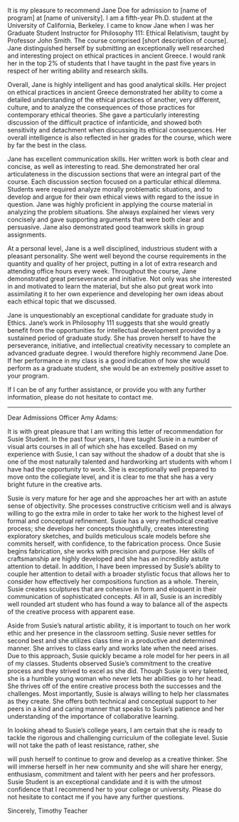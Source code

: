 It is my pleasure to recommend Jane Doe for admission to [name of program] at [name of university]. I am a fifth-year Ph.D. student at the University of California, Berkeley. I came to know Jane when I was her Graduate Student Instructor for Philosophy 111: Ethical Relativism, taught by Professor John Smith. The course comprised [short description of course]. Jane distinguished herself by submitting an exceptionally well researched and interesting project on ethical practices in ancient Greece. I would rank her in the top 2%  of students that I have taught in the past five years in respect of her writing ability and research skills.

Overall, Jane is highly intelligent and has good analytical skills. Her project on ethical practices in ancient Greece demonstrated her ability to come a detailed understanding of the ethical practices of another, very different, culture, and to analyze the consequences of those practices for contemporary ethical theories. She gave a particularly interesting discussion of the difficult practice of infanticide, and showed both sensitivity and detachment when discussing its ethical consequences. Her overall intelligence is also reflected in her grades for the course, which were by far the best in the class.

Jane has excellent communication skills. Her written work is both clear and concise, as well as interesting to read. She demonstrated her oral articulateness in the discussion sections that were an integral part of the course. Each discussion section focused on a particular ethical dilemma. Students were required analyze morally problematic situations, and to develop and argue for their own ethical views with regard to the issue in question. Jane was highly proficient in applying the course material in analyzing the problem situations. She always explained her views very concisely and gave supporting arguments that were both clear and persuasive. Jane also demonstrated good teamwork skills in group assignments.

At a personal level, Jane is a well disciplined, industrious student with a pleasant personality. She went well beyond the course requirements in the quantity and quality of her project, putting in a lot of extra research and attending office hours every week. Throughout the course, Jane demonstrated great perseverance and initiative. Not only was she interested in and motivated to learn the material, but she also put great work into assimilating it to her own experience and developing her own ideas about each ethical topic that we discussed.

Jane is unquestionably an exceptional candidate for graduate study in Ethics. Jane’s work in Philosophy 111 suggests that she would greatly benefit from the opportunities for intellectual development provided by a sustained period of graduate study. She has proven herself to have the perseverance, initiative, and intellectual creativity necessary to complete an advanced graduate degree. I would therefore highly recommend Jane Doe. If her performance in my class is a good indication of how she would perform as a graduate student, she would be an extremely positive asset to your program.

If I can be of any further assistance, or provide you with any further information, please do not hesitate to contact me.

---

Dear Admissions Officer Amy Adams: 

 It is with great pleasure that I am writing this letter of recommendation for Susie Student. In the past  four years, I have taught Susie in a number of visual arts courses in all of which she has excelled. Based  on my experience with Susie, I can say without the shadow of a doubt that she is one of the most naturally talented and hardworking art students with whom I have had the opportunity to work. She is  exceptionally well prepared to move onto the collegiate level, and it is clear to me that she has a very  bright future in the creative arts. 

 Susie is very mature for her age and she approaches her art with an astute sense of objectivity. She  processes constructive criticism well and is always willing to go the extra mile in order to take her work  to the highest level of formal and conceptual refinement. Susie has a very methodical creative process;  she develops her concepts thoughtfully, creates interesting exploratory sketches, and builds meticulous  scale models before she commits herself, with confidence, to the fabrication process. Once Susie begins  fabrication, she works with precision and purpose. Her skills of craftsmanship are highly developed and  she has an incredibly astute attention to detail. In addition, I have been impressed by Susie’s ability to  couple her attention to detail with a broader stylistic focus that allows her to consider how effectively  her compositions function as a whole. Therein, Susie creates sculptures that are cohesive in form and  eloquent in their communication of sophisticated concepts. All in all, Susie is an incredibly well rounded  art student who has found a way to balance all of the aspects of the creative process with apparent  ease. 

 Aside from Susie’s natural artistic ability, it is important to touch on her work ethic and her presence in  the classroom setting. Susie never settles for second best and she utilizes class time in a productive and  determined manner. She arrives to class early and works late when the need arises. Due to this  approach, Susie quickly became a role model for her peers in all of my classes. Students observed Susie’s  commitment to the creative process and they strived to excel as she did. Though Susie is very talented,  she is a humble young woman who never lets her abilities go to her head. She thrives off of the entire  creative process both the successes and the challenges. Most importantly, Susie is always willing to help  her classmates as they create. She offers both technical and conceptual support to her peers in a kind  and caring manner that speaks to Susie’s patience and her understanding of the importance of  collaborative learning. 

In looking ahead to Susie’s college years, I am certain that she is ready to tackle the rigorous and  challenging curriculum of the collegiate level. Susie will not take the path of least resistance, rather, she 

will push herself to continue to grow and develop as a creative thinker. She will immerse herself in her  new community and she will share her energy, enthusiasm, commitment and talent with her peers and  her professors. Susie Student is an exceptional candidate and it is with the utmost confidence that I  recommend her to your college or university. Please do not hesitate to contact me if you have any  further questions. 


Sincerely,  Timothy Teacher 